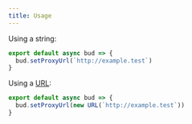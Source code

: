 ```yaml
---
title: Usage
---
```


Using a string:

```typescript title=bud.config.js
export default async bud => {
  bud.setProxyUrl(`http://example.test`)
}
```

Using a [URL](https://developer.mozilla.org/en-US/docs/Web/API/URL):

```typescript title=bud.config.js
export default async bud => {
  bud.setProxyUrl(new URL(`http://example.test`))
}
```
